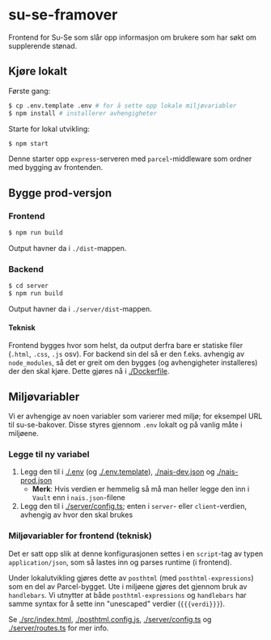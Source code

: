 # su-se-framover

Frontend for Su-Se som slår opp informasjon om brukere som har søkt om supplerende stønad.

## Kjøre lokalt

Første gang:

```sh
$ cp .env.template .env # for å sette opp lokale miljøvariabler
$ npm install # installerer avhengigheter
```

Starte for lokal utvikling:

```sh
$ npm start
```

Denne starter opp `express`-serveren med `parcel`-middleware som ordner med bygging av frontenden.

## Bygge prod-versjon

### Frontend

```sh
$ npm run build
```

Output havner da i `./dist`-mappen.

### Backend

```sh
$ cd server
$ npm run build
```

Output havner da i `./server/dist`-mappen.

#### Teknisk

Frontend bygges hvor som helst, da output derfra bare er statiske filer (`.html`, `.css`, `.js` osv).
For backend sin del så er den f.eks. avhengig av `node_modules`, så det er greit om den bygges (og avhengigheter installeres) der den skal kjøre.
Dette gjøres nå i [./Dockerfile]().

## Miljøvariabler

Vi er avhengige av noen variabler som varierer med miljø; for eksempel URL til su-se-bakover.
Disse styres gjennom `.env` lokalt og på vanlig måte i miljøene.

### Legge til ny variabel

1. Legg den til i [./.env]() (og [./.env.template]()), [./nais-dev.json]() og [./nais-prod.json]()
    - **Merk**: Hvis verdien er hemmelig så må man heller legge den inn i `Vault` enn i `nais.json`-filene
2. Legg den til i [./server/config.ts](); enten i `server`- eller `client`-verdien, avhengig av hvor den skal brukes

### Miljøvariabler for frontend (teknisk)

Det er satt opp slik at denne konfigurasjonen settes i en `script`-tag av typen `application/json`, som så lastes inn og parses runtime (i frontend).

Under lokalutvikling gjøres dette av `posthtml` (med `posthtml-expressions`) som en del av Parcel-bygget.
Ute i miljøene gjøres det gjennom bruk av `handlebars`.
Vi utnytter at både `posthtml-expressions` og `handlebars` har samme syntax for å sette inn "unescaped" verdier (`{{{verdi}}}`).

Se [./src/index.html](), [./posthtml.config.js](), [./server/config.ts]() og [./server/routes.ts]() for mer info.
